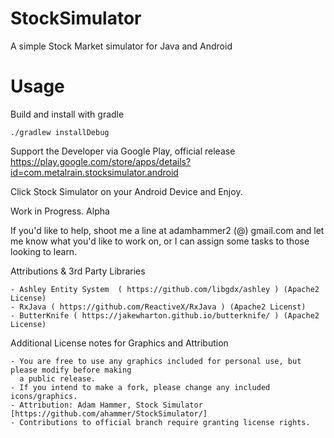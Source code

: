 # StockSimulator
A simple Stock Market simulator for Java and Android

# Usage

Build and install with gradle

    ./gradlew installDebug 

Support the Developer via Google Play, official release
  https://play.google.com/store/apps/details?id=com.metalrain.stocksimulator.android

Click Stock Simulator on your Android Device and Enjoy.

Work in Progress. Alpha

If you'd like to help, shoot me a line at adamhammer2 (@) gmail.com and let me know what you'd like
to work on, or I can assign some tasks to those looking to learn.

Attributions & 3rd Party Libraries

    - Ashley Entity System  ( https://github.com/libgdx/ashley ) (Apache2 License)
    - RxJava ( https://github.com/ReactiveX/RxJava ) (Apache2 Licenst)
    - ButterKnife ( https://jakewharton.github.io/butterknife/ ) (Apache2 License)

Additional License notes for Graphics and Attribution

    - You are free to use any graphics included for personal use, but please modify before making
      a public release.
    - If you intend to make a fork, please change any included icons/graphics.
    - Attribution: Adam Hammer, Stock Simulator [https://github.com/ahammer/StockSimulator/]
    - Contributions to official branch require granting license rights.